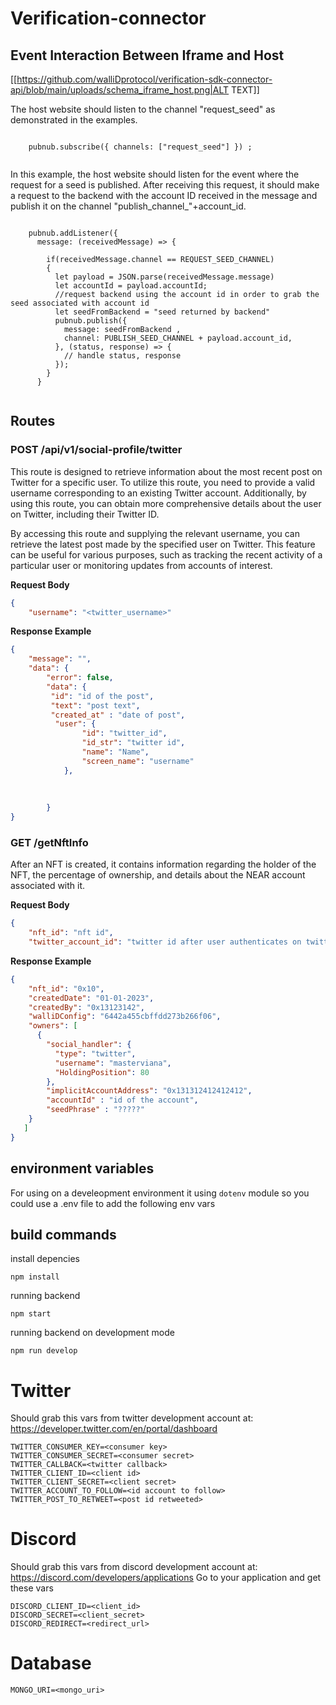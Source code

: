 # Verification-connector


## Event Interaction Between Iframe and Host

[[https://github.com/walliDprotocol/verification-sdk-connector-api/blob/main/uploads/schema_iframe_host.png|ALT TEXT]]

The host website should listen to the channel "request_seed" as demonstrated in the examples.

```

    pubnub.subscribe({ channels: ["request_seed"] }) ;
 
```

In this example, the host website should listen for the event where the request for a seed is published. After receiving this request, it should make a request to the backend with the account ID received in the message and publish it on the channel "publish_channel_"+account_id.

```

    pubnub.addListener({
      message: (receivedMessage) => {

        if(receivedMessage.channel == REQUEST_SEED_CHANNEL)
        {
          let payload = JSON.parse(receivedMessage.message)
          let accountId = payload.accountId;
          //request backend using the account id in order to grab the seed associated with account id
          let seedFromBackend = "seed returned by backend"
          pubnub.publish({
            message: seedFromBackend ,
            channel: PUBLISH_SEED_CHANNEL + payload.account_id,
          }, (status, response) => {
            // handle status, response
          });
        }
      }
  
```


## Routes

### POST /api/v1/social-profile/twitter

This route is designed to retrieve information about the most recent post on Twitter for a specific user. To utilize this route, you need to provide a valid username corresponding to an existing Twitter account. Additionally, by using this route, you can obtain more comprehensive details about the user on Twitter, including their Twitter ID.

By accessing this route and supplying the relevant username, you can retrieve the latest post made by the specified user on Twitter. This feature can be useful for various purposes, such as tracking the recent activity of a particular user or monitoring updates from accounts of interest.


**Request Body**

```json
{
    "username": "<twitter_username>"
```

**Response Example**

```json
{
    "message": "",
    "data": {
        "error": false,
        "data": {
         "id": "id of the post",
         "text": "post text",
         "created_at" : "date of post",
          "user": {
                "id": "twitter_id",
                "id_str": "twitter id",
                "name": "Name",
                "screen_name": "username"
            },
            
           
            
        }
}
```

### GET /getNftInfo

After an NFT is created, it contains information regarding the holder of the NFT, the percentage of ownership, and details about the NEAR account associated with it.


**Request Body**

```json
{
    "nft_id": "nft id",
    "twitter_account_id": "twitter id after user authenticates on twitter"
```

**Response Example**

```json
{
    "nft_id": "0x10",
    "createdDate": "01-01-2023",
    "createdBy": "0x13123142",
    "walliDConfig": "6442a455cbffdd273b266f06",
    "owners": [
      {
        "social_handler": {
          "type": "twitter",
          "username": "masterviana",
          "HoldingPosition": 80
        },
        "implicitAccountAddress": "0x131312412412412",
        "accountId" : "id of the account",
        "seedPhrase" : "?????"    
    }
   ]
}
```


## environment variables

For using on a develeopment environment it using `dotenv` module so you could use a .env file to add the following env vars

## build commands

install depencies

```
npm install
```

running backend

```
npm start
```

running backend on development mode

```
npm run develop
```

# Twitter

Should grab this vars from twitter development account at: https://developer.twitter.com/en/portal/dashboard

```
TWITTER_CONSUMER_KEY=<consumer key>
TWITTER_CONSUMER_SECRET=<consumer secret>
TWITTER_CALLBACK=<twitter callback>
TWITTER_CLIENT_ID=<client id>
TWITTER_CLIENT_SECRET=<client secret>
TWITTER_ACCOUNT_TO_FOLLOW=<id account to follow>
TWITTER_POST_TO_RETWEET=<post id retweeted>
```

# Discord

Should grab this vars from discord development account at: https://discord.com/developers/applications
Go to your application and get these vars

```
DISCORD_CLIENT_ID=<client_id>
DISCORD_SECRET=<client_secret>
DISCORD_REDIRECT=<redirect_url>
```

# Database

```
MONGO_URI=<mongo_uri>
```
